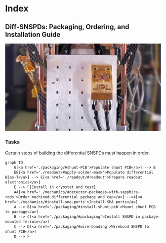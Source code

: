 # Index

<h2>Diff-SNSPDs: Packaging, Ordering, and Installation Guide</h2>

![snspd_hero](./attachments/diff_snspd_hero.jpg)

### Tasks

Certain steps of building the differential SNSPDs must happen in order.

```mermaid
graph TD
    G[<a href='./packaging/#shunt-PCB'>Populate shunt PCB</a>] --> B
    EE[<a href='./readout/#apply-solder-mask'>Populate differential Bias-T</a>] --> E[<a href='./readout/#readout'>Prepare readout electronics</a>]
    E --> F[Install in cryostat and test]
    AA[<a href='./mechanics/#detector-packages-with-sapphire-rods'>Order machined differential package and cap</a>] -->A[<a href='./mechanics/#install-sma-ports'>Install SMA ports</a>]
    A --> B[<a href='./packaging/#install-shunt-pcb'>Mount shunt PCB to package</a>]
    B --> C[<a href='./packaging/#packaging'>Install SNSPD in package-mounted ferrule</a>]
    C --> D[<a href='./packaging/#wire-bonding'>Wirebond SNSPD to shunt PCB</a>]
    D --> F
```

<!-- [link to other thing](./packaging/#Other-thing) -->

<!-- !!! TODO
Eventually all these steps should have link to explanatory sections. -->
<!--
### Orders -->

<!-- !!! TODO
Pasternack and Digikey orders here -->
